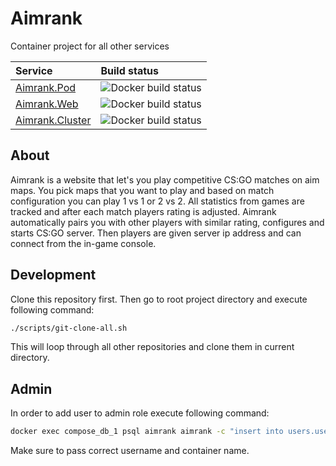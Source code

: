 # Aimrank

Container project for all other services

| Service | Build status |
| :------ | :---------- |
| [Aimrank.Pod](https://github.com/Aimrank/Aimrank.Pod) | ![Docker build status](https://github.com/Aimrank/Aimrank.Pod/workflows/Master%20build/badge.svg) |
| [Aimrank.Web](https://github.com/Aimrank/Aimrank.Web) | ![Docker build status](https://github.com/Aimrank/Aimrank.Web/workflows/Master%20build/badge.svg) |
| [Aimrank.Cluster](https://github.com/Aimrank/Aimrank.Cluster) | ![Docker build status](https://github.com/Aimrank/Aimrank.Cluster/workflows/Master%20build/badge.svg) |

## About

Aimrank is a website that let's you play competitive CS:GO matches on aim maps. You pick maps that you want to play and based on match configuration you can play 1 vs 1 or 2 vs 2. All statistics from games are tracked and after each match players rating is adjusted. Aimrank automatically pairs you with other players with similar rating, configures and starts CS:GO server. Then players are given server ip address and can connect from the in-game console.

## Development

Clone this repository first. Then go to root project directory and execute following command:

```bash
./scripts/git-clone-all.sh
```

This will loop through all other repositories and clone them in current directory.

## Admin

In order to add user to admin role execute following command:

```bash
docker exec compose_db_1 psql aimrank aimrank -c "insert into users.users_roles (name, user_id) values ('Admin', (select id from users.users where username = 'username'));"
```

Make sure to pass correct username and container name.
